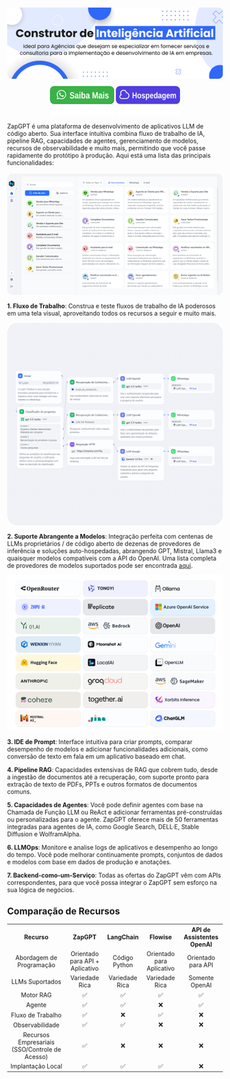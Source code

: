 <img alt="Static Badge" src="images/artificial_intelligence.png"></a>

<p align="center">
    <a href="https://wa.me/message/LC7ABX3MOJEFL1" target="_blank">
        <img width="150" alt="Static Badge" src="images/action.svg"></a>
    <a href="https://wa.me/message/LC7ABX3MOJEFL2" target="_blank">
        <img width="150" alt="Static Badge" src="images/action-2.svg"></a>
</p>

ZapGPT é uma plataforma de desenvolvimento de aplicativos LLM de código aberto. Sua interface intuitiva combina fluxo de trabalho de IA, pipeline RAG, capacidades de agentes, gerenciamento de modelos, recursos de observabilidade e muito mais, permitindo que você passe rapidamente do protótipo à produção. Aqui está uma lista das principais funcionalidades:
</br> </br>
 <img alt="Static Badge" src="images/Home.png"></a>

**1. Fluxo de Trabalho**: 
  Construa e teste fluxos de trabalho de IA poderosos em uma tela visual, aproveitando todos os recursos a seguir e muito mais.

 <img alt="Static Badge" src="images/Workflow.png"></a>

**2. Suporte Abrangente a Modelos**: 
  Integração perfeita com centenas de LLMs proprietários / de código aberto de dezenas de provedores de inferência e soluções auto-hospedadas, abrangendo GPT, Mistral, Llama3 e quaisquer modelos compatíveis com a API do OpenAI. Uma lista completa de provedores de modelos suportados pode ser encontrada [aqui](https://docs.ZapGPT.ai/getting-started/readme/model-providers).

<img alt="Static Badge" src="images/LLM.png"></a>

**3. IDE de Prompt**: 
  Interface intuitiva para criar prompts, comparar desempenho de modelos e adicionar funcionalidades adicionais, como conversão de texto em fala em um aplicativo baseado em chat. 

**4. Pipeline RAG**: 
  Capacidades extensivas de RAG que cobrem tudo, desde a ingestão de documentos até a recuperação, com suporte pronto para extração de texto de PDFs, PPTs e outros formatos de documentos comuns.

**5. Capacidades de Agentes**: 
  Você pode definir agentes com base na Chamada de Função LLM ou ReAct e adicionar ferramentas pré-construídas ou personalizadas para o agente. ZapGPT oferece mais de 50 ferramentas integradas para agentes de IA, como Google Search, DELL·E, Stable Diffusion e WolframAlpha.

**6. LLMOps**: 
  Monitore e analise logs de aplicativos e desempenho ao longo do tempo. Você pode melhorar continuamente prompts, conjuntos de dados e modelos com base em dados de produção e anotações.

**7. Backend-como-um-Serviço**: 
  Todas as ofertas do ZapGPT vêm com APIs correspondentes, para que você possa integrar o ZapGPT sem esforço na sua lógica de negócios.

## Comparação de Recursos
<table style="width: 100%;">
  <tr>
    <th align="center">Recurso</th>
    <th align="center">ZapGPT</th>
    <th align="center">LangChain</th>
    <th align="center">Flowise</th>
    <th align="center">API de Assistentes OpenAI</th>
  </tr>
  <tr>
    <td align="center">Abordagem de Programação</td>
    <td align="center">Orientado para API + Aplicativo</td>
    <td align="center">Código Python</td>
    <td align="center">Orientado para Aplicativo</td>
    <td align="center">Orientado para API</td>
  </tr>
  <tr>
    <td align="center">LLMs Suportados</td>
    <td align="center">Variedade Rica</td>
    <td align="center">Variedade Rica</td>
    <td align="center">Variedade Rica</td>
    <td align="center">Somente OpenAI</td>
  </tr>
  <tr>
    <td align="center">Motor RAG</td>
    <td align="center">✅</td>
    <td align="center">✅</td>
    <td align="center">✅</td>
    <td align="center">✅</td>
  </tr>
  <tr>
    <td align="center">Agente</td>
    <td align="center">✅</td>
    <td align="center">✅</td>
    <td align="center">❌</td>
    <td align="center">✅</td>
  </tr>
  <tr>
    <td align="center">Fluxo de Trabalho</td>
    <td align="center">✅</td>
    <td align="center">❌</td>
    <td align="center">✅</td>
    <td align="center">❌</td>
  </tr>
  <tr>
    <td align="center">Observabilidade</td>
    <td align="center">✅</td>
    <td align="center">✅</td>
    <td align="center">❌</td>
    <td align="center">❌</td>
  </tr>
  <tr>
    <td align="center">Recursos Empresariais (SSO/Controle de Acesso)</td>
    <td align="center">✅</td>
    <td align="center">❌</td>
    <td align="center">❌</td>
    <td align="center">❌</td>
  </tr>
  <tr>
    <td align="center">Implantação Local</td>
    <td align="center">✅</td>
    <td align="center">✅</td>
    <td align="center">✅</td>
    <td align="center">❌</td>
  </tr>
</table>


